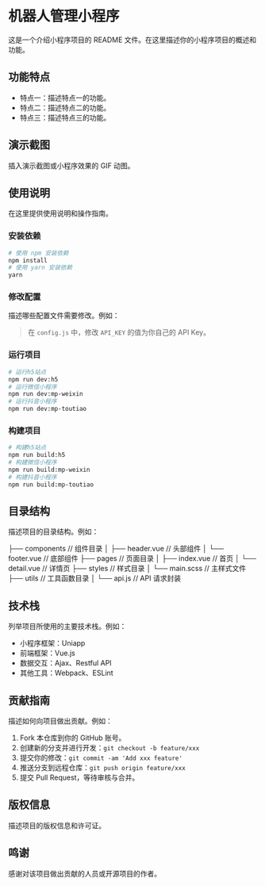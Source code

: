 # 机器人管理小程序

这是一个介绍小程序项目的 README 文件。在这里描述你的小程序项目的概述和功能。

## 功能特点

- 特点一：描述特点一的功能。
- 特点二：描述特点二的功能。
- 特点三：描述特点三的功能。

## 演示截图

插入演示截图或小程序效果的 GIF 动图。

## 使用说明

在这里提供使用说明和操作指南。

### 安装依赖

```bash
# 使用 npm 安装依赖
npm install
# 使用 yarn 安装依赖
yarn
```

### 修改配置

描述哪些配置文件需要修改。例如：

> 在 `config.js` 中，修改 `API_KEY` 的值为你自己的 API Key。

### 运行项目

```bash
# 运行h5站点
npm run dev:h5
# 运行微信小程序
npm run dev:mp-weixin
# 运行抖音小程序
npm run dev:mp-toutiao
```

### 构建项目

```bash
# 构建h5站点
npm run build:h5
# 构建微信小程序
npm run build:mp-weixin
# 构建抖音小程序
npm run build:mp-toutiao
```

## 目录结构

描述项目的目录结构。例如：

├── components       // 组件目录
│   ├── header.vue   // 头部组件
│   └── footer.vue   // 底部组件
├── pages            // 页面目录
│   ├── index.vue    // 首页
│   └── detail.vue   // 详情页
├── styles           // 样式目录
│   └── main.scss    // 主样式文件
├── utils            // 工具函数目录
│   └── api.js       // API 请求封装


## 技术栈

列举项目所使用的主要技术栈。例如：

- 小程序框架：Uniapp
- 前端框架：Vue.js
- 数据交互：Ajax、Restful API
- 其他工具：Webpack、ESLint

## 贡献指南

描述如何向项目做出贡献。例如：

1. Fork 本仓库到你的 GitHub 账号。
2. 创建新的分支并进行开发：`git checkout -b feature/xxx`
3. 提交你的修改：`git commit -am 'Add xxx feature'`
4. 推送分支到远程仓库：`git push origin feature/xxx`
5. 提交 Pull Request，等待审核与合并。

## 版权信息

描述项目的版权信息和许可证。

## 鸣谢

感谢对该项目做出贡献的人员或开源项目的作者。
